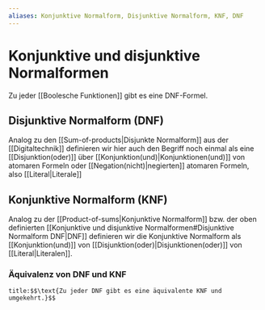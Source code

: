 ```yaml
---
aliases: Konjunktive Normalform, Disjunktive Normalform, KNF, DNF
---
```

$\newcommand{\f}[1]{\mathcal{#1}}\newcommand{\F}[1]{\mathfrak{#1}}\newcommand{\b}[1]{\mathbb{#1}}$
# Konjunktive und disjunktive Normalformen 
Zu jeder [[Boolesche Funktionen]] gibt es eine DNF-Formel.
## Disjunktive Normalform (DNF)
Analog zu den [[Sum-of-products|Disjunkte Normalform]] aus der [[Digitaltechnik]] definieren wir hier auch den Begriff noch einmal als eine [[Disjunktion(oder)]] über [[Konjunktion(und)|Konjunktionen(und)]] von atomaren Formeln oder [[Negation(nicht)|negierten]] atomaren Formeln, also [[Literal|Literale]] 

## Konjunktive Normalform (KNF)
Analog zu der [[Product-of-sums|Konjunktive Normalform]] bzw. der oben definierten [[Konjunktive und disjunktive Normalformen#Disjunktive Normalform DNF|DNF]] definieren wir die Konjunktive Normalform als [[Konjunktion(und)]] von [[Disjunktion(oder)|Disjunktionen(oder)]] von [[Literal|Literalen]].

### Äquivalenz von DNF und KNF
```ad-abstract
title:$$\text{Zu jeder DNF gibt es eine äquivalente KNF und umgekehrt.}$$
```
